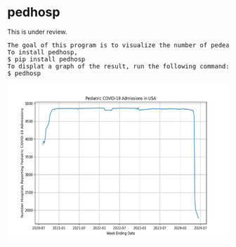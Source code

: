 # pedhosp
This is under review.
<pre>
The goal of this program is to visualize the number of pedeatric COVID-19 hospitalizations from Aug 8, 2020 to June 15, 2024 in the US.
To install pedhosp,
$ pip install pedhosp
To displat a graph of the result, run the following command:
$ pedhosp
</pre>

<img src='pediatric.png' height=360 width=600>

